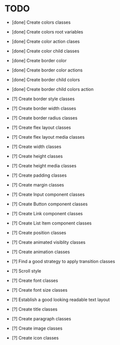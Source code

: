# TODO

- [done] Create colors classes
- [done] Create colors root variables
- [done] Create color action clases
- [done] Create color child classes

- [done] Create border color
- [done] Create border color actions
- [done] Create border child colors
- [done] Create border child colors action

- [?] Create border style classes
- [?] Create border width classes
- [?] Create border radius classes

- [?] Create flex layout classes
- [?] Create flex layout media classes

- [?] Create width classes
- [?] Create height classes
- [?] Create height media classes

- [?] Create padding classes
- [?] Create margin classes

- [?] Create Input component classes
- [?] Create Button component classes
- [?] Create Link component classes
- [?] Create List Item component classes

- [?] Create position classes
- [?] Create animated visiblity classes
- [?] Create animation classes

- [?] Find a good strategy to apply transition classes
- [?] Scroll style

- [?] Create font classes
- [?] Create font size classes
- [?] Establish a good looking readable text layout
- [?] Create title classes
- [?] Create paragraph classes

- [?] Create image classes

- [?] Create icon classes
